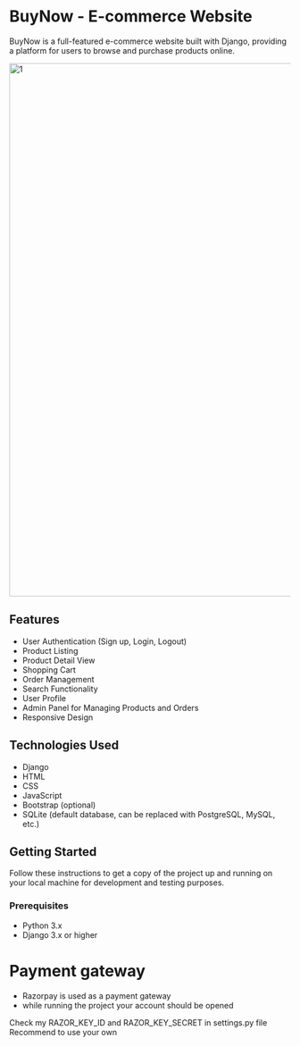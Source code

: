 # BuyNow - E-commerce Website

BuyNow is a full-featured e-commerce website built with Django, providing a platform for users to browse and purchase products online.

<img width="955" alt="1" src="https://github.com/user-attachments/assets/573a4c61-50f3-4e5c-9bb7-970bfa8bda4f">

## Features

- User Authentication (Sign up, Login, Logout)
- Product Listing
- Product Detail View
- Shopping Cart
- Order Management
- Search Functionality
- User Profile
- Admin Panel for Managing Products and Orders
- Responsive Design

## Technologies Used

- Django
- HTML
- CSS
- JavaScript
- Bootstrap (optional)
- SQLite (default database, can be replaced with PostgreSQL, MySQL, etc.)

## Getting Started

Follow these instructions to get a copy of the project up and running on your local machine for development and testing purposes.

### Prerequisites

- Python 3.x
- Django 3.x or higher


# Payment gateway
- Razorpay is used as a payment gateway
- while running the project your account should be opened

Check my RAZOR_KEY_ID and RAZOR_KEY_SECRET in settings.py file
Recommend to use your own
